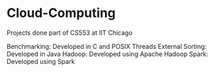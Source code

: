 # Cloud-Computing
Projects done part of CS553 at IIT Chicago


Benchmarking:   Developed in C and POSIX Threads
External Sorting: Developed in Java
Hadoop:    Developed using Apache Hadoop
Spark:    Developed using Spark
